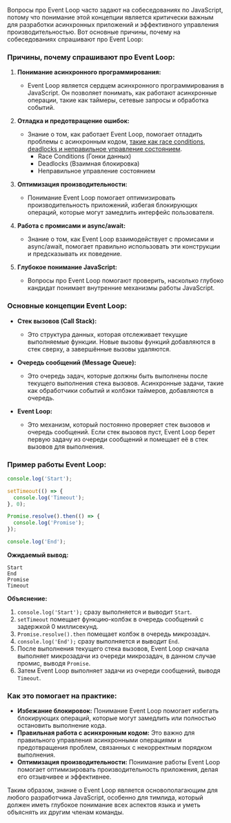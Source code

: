 Вопросы про Event Loop часто задают на собеседованиях по JavaScript, потому что понимание этой концепции является критически важным для разработки асинхронных приложений и эффективного управления производительностью. Вот основные причины, почему на собеседованиях спрашивают про Event Loop:

### Причины, почему спрашивают про Event Loop:

1. **Понимание асинхронного программирования:**
    - Event Loop является сердцем асинхронного программирования в JavaScript. Он позволяет понимать, как работают асинхронные операции, такие как таймеры, сетевые запросы и обработка событий.

2. **Отладка и предотвращение ошибок:**
    - Знание о том, как работает Event Loop, помогает отладить проблемы с асинхронным кодом, [такие как race conditions, deadlocks и неправильное управление состоянием](event_loop_to_js/rase_conditions_deadlocks_breaket_state.md).
      - Race Conditions (Гонки данных)
      - Deadlocks (Взаимная блокировка)
      - Неправильное управление состоянием
3. **Оптимизация производительности:**
    - Понимание Event Loop помогает оптимизировать производительность приложений, избегая блокирующих операций, которые могут замедлить интерфейс пользователя.

4. **Работа с промисами и async/await:**
    - Знание о том, как Event Loop взаимодействует с промисами и async/await, помогает правильно использовать эти конструкции и предсказывать их поведение.

5. **Глубокое понимание JavaScript:**
    - Вопросы про Event Loop помогают проверить, насколько глубоко кандидат понимает внутренние механизмы работы JavaScript.

### Основные концепции Event Loop:

- **Стек вызовов (Call Stack):**
    - Это структура данных, которая отслеживает текущие выполняемые функции. Новые вызовы функций добавляются в стек сверху, а завершённые вызовы удаляются.

- **Очередь сообщений (Message Queue):**
    - Это очередь задач, которые должны быть выполнены после текущего выполнения стека вызовов. Асинхронные задачи, такие как обработчики событий и колбэки таймеров, добавляются в очередь.

- **Event Loop:**
    - Это механизм, который постоянно проверяет стек вызовов и очередь сообщений. Если стек вызовов пуст, Event Loop берет первую задачу из очереди сообщений и помещает её в стек вызовов для выполнения.

### Пример работы Event Loop:

```javascript
console.log('Start');

setTimeout(() => {
  console.log('Timeout');
}, 0);

Promise.resolve().then(() => {
  console.log('Promise');
});

console.log('End');
```

**Ожидаемый вывод:**
```
Start
End
Promise
Timeout
```

**Объяснение:**
1. `console.log('Start');` сразу выполняется и выводит `Start`.
2. `setTimeout` помещает функцию-колбэк в очередь сообщений с задержкой 0 миллисекунд.
3. `Promise.resolve().then` помещает колбэк в очередь микрозадач.
4. `console.log('End');` сразу выполняется и выводит `End`.
5. После выполнения текущего стека вызовов, Event Loop сначала выполняет микрозадачи из очереди микрозадач, в данном случае промис, выводя `Promise`.
6. Затем Event Loop выполняет задачи из очереди сообщений, выводя `Timeout`.

### Как это помогает на практике:

- **Избежание блокировок:** Понимание Event Loop помогает избегать блокирующих операций, которые могут замедлить или полностью остановить выполнение кода.
- **Правильная работа с асинхронным кодом:** Это важно для правильного управления асинхронными операциями и предотвращения проблем, связанных с некорректным порядком выполнения.
- **Оптимизация производительности:** Понимание работы Event Loop помогает оптимизировать производительность приложения, делая его отзывчивее и эффективнее.

Таким образом, знание о Event Loop является основополагающим для любого разработчика JavaScript, особенно для тимлида, который должен иметь глубокое понимание всех аспектов языка и уметь объяснять их другим членам команды.